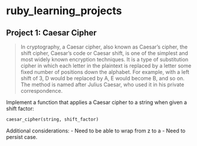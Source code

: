 # ruby_learning_projects
## Project 1: Caesar Cipher
> In cryptography, a Caesar cipher, also known as Caesar’s cipher, the shift cipher, Caesar’s code or Caesar shift, is one of the simplest and most widely known encryption techniques. It is a type of substitution cipher in which each letter in the plaintext is replaced by a letter some fixed number of positions down the alphabet. For example, with a left shift of 3, D would be replaced by A, E would become B, and so on. The method is named after Julius Caesar, who used it in his private correspondence.

Implement a function that applies a Caesar cipher to a string when given a shift factor:
```ruby
caesar_cipher(string, shift_factor)
```

Additional considerations:
    - Need to be able to wrap from z to a
    - Need to persist case.